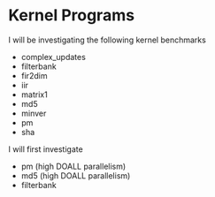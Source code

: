 # Kernel Programs

I will be investigating the following kernel benchmarks

* complex_updates
* filterbank
* fir2dim
* iir
* matrix1
* md5
* minver
* pm
* sha


I will first investigate

* pm (high DOALL parallelism)
* md5 (high DOALL parallelism)
* filterbank